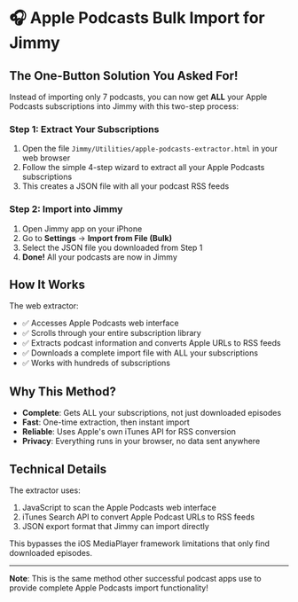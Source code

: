 # 🎧 Apple Podcasts Bulk Import for Jimmy

## The One-Button Solution You Asked For!

Instead of importing only 7 podcasts, you can now get **ALL** your Apple Podcasts subscriptions into Jimmy with this two-step process:

### Step 1: Extract Your Subscriptions
1. Open the file `Jimmy/Utilities/apple-podcasts-extractor.html` in your web browser
2. Follow the simple 4-step wizard to extract all your Apple Podcasts subscriptions
3. This creates a JSON file with all your podcast RSS feeds

### Step 2: Import into Jimmy
1. Open Jimmy app on your iPhone
2. Go to **Settings** → **Import from File (Bulk)**
3. Select the JSON file you downloaded from Step 1
4. **Done!** All your podcasts are now in Jimmy

## How It Works

The web extractor:
- ✅ Accesses Apple Podcasts web interface
- ✅ Scrolls through your entire subscription library
- ✅ Extracts podcast information and converts Apple URLs to RSS feeds
- ✅ Downloads a complete import file with ALL your subscriptions
- ✅ Works with hundreds of subscriptions

## Why This Method?

- **Complete**: Gets ALL your subscriptions, not just downloaded episodes
- **Fast**: One-time extraction, then instant import
- **Reliable**: Uses Apple's own iTunes API for RSS conversion
- **Privacy**: Everything runs in your browser, no data sent anywhere

## Technical Details

The extractor uses:
1. JavaScript to scan the Apple Podcasts web interface
2. iTunes Search API to convert Apple Podcast URLs to RSS feeds
3. JSON export format that Jimmy can import directly

This bypasses the iOS MediaPlayer framework limitations that only find downloaded episodes.

---

**Note**: This is the same method other successful podcast apps use to provide complete Apple Podcasts import functionality!
